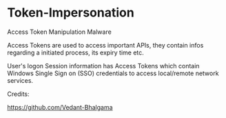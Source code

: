# Token-Impersonation
Access Token Manipulation Malware

Access Tokens are used to access important APIs, they contain infos regarding a initiated process, its expiry time etc. 

User's logon Session information has Access Tokens which contain Windows Single Sign on (SSO) credentials to access local/remote network services.



Credits: 

https://github.com/Vedant-Bhalgama 
